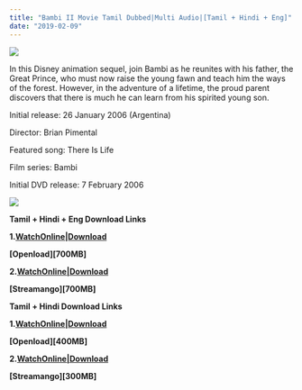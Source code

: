 ```yaml
---
title: "Bambi II Movie Tamil Dubbed|Multi Audio|[Tamil + Hindi + Eng]"
date: "2019-02-09"
---
```


[![](https://www.gstatic.com/tv/thumb/v22vodart/161177/p161177_v_v8_ae.jpg)](http://www.gstatic.com/tv/thumb/v22vodart/161177/p161177_v_v8_ae.jpg)

In this Disney animation sequel, join Bambi as he reunites with his father, the Great Prince, who must now raise the young fawn and teach him the ways of the forest. However, in the adventure of a lifetime, the proud parent discovers that there is much he can learn from his spirited young son.

Initial release: 26 January 2006 (Argentina)

Director: Brian Pimental

Featured song: There Is Life

Film series: Bambi

Initial DVD release: 7 February 2006

  

[![](https://thumb.oloadcdn.net/splash/sMX07u1d2Yk/pQgZzhxIock.jpg)](https://openload.co/f/sMX07u1d2Yk/www.TamilRockers.to_-_Bambi_2_{7cef396fa903dffab2382e8bc80965065ad0174c8eee63d5f3956c33ffbf8496}282006{7cef396fa903dffab2382e8bc80965065ad0174c8eee63d5f3956c33ffbf8496}29{7cef396fa903dffab2382e8bc80965065ad0174c8eee63d5f3956c33ffbf8496}5BBD-Rip_-_{7cef396fa903dffab2382e8bc80965065ad0174c8eee63d5f3956c33ffbf8496}5BTamil_{7cef396fa903dffab2382e8bc80965065ad0174c8eee63d5f3956c33ffbf8496}2B_Hindi{7cef396fa903dffab2382e8bc80965065ad0174c8eee63d5f3956c33ffbf8496}5D_-_x264_-_400MB{7cef396fa903dffab2382e8bc80965065ad0174c8eee63d5f3956c33ffbf8496}5D.mkv.mp4)

**Tamil + Hindi + Eng Download Links**

**1.[WatchOnline|Download](https://openload.co/f/r8oTXmp-uNY/www.TamilRockers.to_-_Bambi_2_{7cef396fa903dffab2382e8bc80965065ad0174c8eee63d5f3956c33ffbf8496}282006{7cef396fa903dffab2382e8bc80965065ad0174c8eee63d5f3956c33ffbf8496}29{7cef396fa903dffab2382e8bc80965065ad0174c8eee63d5f3956c33ffbf8496}5B1080p_-_BD-Rip_-_{7cef396fa903dffab2382e8bc80965065ad0174c8eee63d5f3956c33ffbf8496}5BTamil_{7cef396fa903dffab2382e8bc80965065ad0174c8eee63d5f3956c33ffbf8496}2B_Hindi_{7cef396fa903dffab2382e8bc80965065ad0174c8eee63d5f3956c33ffbf8496}2B_Eng{7cef396fa903dffab2382e8bc80965065ad0174c8eee63d5f3956c33ffbf8496}5D_-_x264_-_1.2GB{7cef396fa903dffab2382e8bc80965065ad0174c8eee63d5f3956c33ffbf8496}5D.mkv.mp4)**

**\[Openload\]\[700MB\]**

**2.[WatchOnline|Download](https://streamango.com/f/tppddfdakactempd/www_Tamilcartoontv_blogspot_com-_Bambi_2_2006_1080p_-_BD-Rip_-_Tamil_Hindi_Eng_-_x264_-_1_2GB_mkv_mp4)**

**\[Streamango\]\[700MB\]**

**Tamil + Hindi Download Links**

**1.[WatchOnline|Download](https://openload.co/f/sMX07u1d2Yk/www.TamilRockers.to_-_Bambi_2_{7cef396fa903dffab2382e8bc80965065ad0174c8eee63d5f3956c33ffbf8496}282006{7cef396fa903dffab2382e8bc80965065ad0174c8eee63d5f3956c33ffbf8496}29{7cef396fa903dffab2382e8bc80965065ad0174c8eee63d5f3956c33ffbf8496}5BBD-Rip_-_{7cef396fa903dffab2382e8bc80965065ad0174c8eee63d5f3956c33ffbf8496}5BTamil_{7cef396fa903dffab2382e8bc80965065ad0174c8eee63d5f3956c33ffbf8496}2B_Hindi{7cef396fa903dffab2382e8bc80965065ad0174c8eee63d5f3956c33ffbf8496}5D_-_x264_-_400MB{7cef396fa903dffab2382e8bc80965065ad0174c8eee63d5f3956c33ffbf8496}5D.mkv.mp4)**

**\[Openload\]\[400MB\]**

**2.[WatchOnline|Download](https://streamango.com/f/mnetkabflllprtqr/www_Tamilcartoontv_blogspot_com-_Bambi_2_2006_BD-Rip_-_Tamil_Hindi_-_x264_-_400MB_mkv_mp4)**

**\[Streamango\]\[300MB\]**

